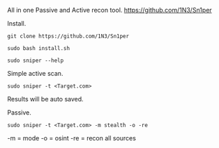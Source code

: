 All in one Passive and Active recon tool.
https://github.com/1N3/Sn1per

Install.
```
git clone https://github.com/1N3/Sn1per
```

```
sudo bash install.sh
```

```
sudo sniper --help
```

Simple active scan.
```
sudo sniper -t <Target.com>
```

Results will be auto saved.

Passive.
```
sudo sniper -t <Target.com> -m stealth -o -re
```

-m = mode
-o = osint
-re = recon all sources